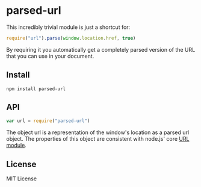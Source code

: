 parsed-url
==========
This incredibly trivial module is just a shortcut for:

```javascript
require("url").parse(window.location.href, true)
```

By requiring it you automatically get a completely parsed version of the URL that you can use in your document.

## Install

    npm install parsed-url

## API

```javascript
var url = require("parsed-url")
```

The object url is a representation of the window's location as a parsed url object.  The properties of this object are consistent with node.js' core [URL module](http://nodejs.org/api/url.html#url_url).

## License
MIT License